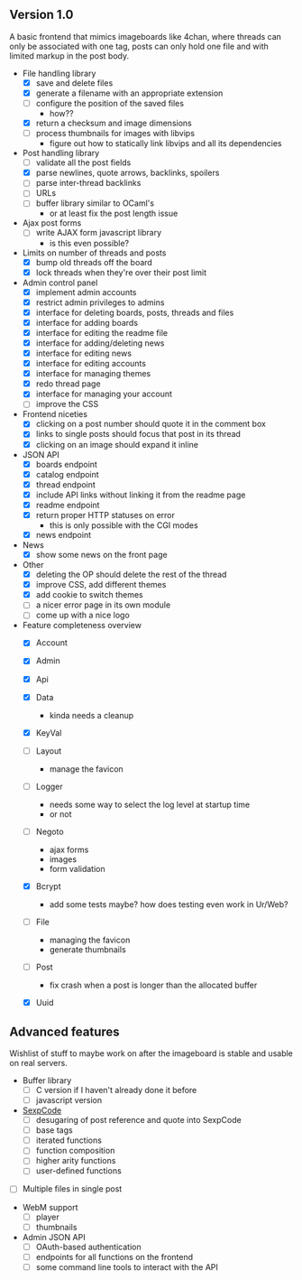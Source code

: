 ## Version 1.0
A basic frontend that mimics imageboards like 4chan, where threads can only be
associated with one tag, posts can only hold one file and with limited markup
in the post body.

* File handling library
  * [X] save and delete files
  * [X] generate a filename with an appropriate extension
  * [ ] configure the position of the saved files
    * how??
  * [X] return a checksum and image dimensions
  * [ ] process thumbnails for images with libvips
    * figure out how to statically link libvips and all its dependencies

* Post handling library
  * [ ] validate all the post fields
  * [X] parse newlines, quote arrows, backlinks, spoilers
  * [ ] parse inter-thread backlinks
  * [ ] URLs
  * [ ] buffer library similar to OCaml's
    * or at least fix the post length issue

* Ajax post forms
  * [ ] write AJAX form javascript library
    * is this even possible?

* Limits on number of threads and posts
  * [X] bump old threads off the board
  * [X] lock threads when they're over their post limit

* Admin control panel
  * [X] implement admin accounts
  * [X] restrict admin privileges to admins
  * [X] interface for deleting boards, posts, threads and files
  * [X] interface for adding boards
  * [X] interface for editing the readme file
  * [X] interface for adding/deleting news
  * [X] interface for editing news
  * [X] interface for editing accounts
  * [X] interface for managing themes
  * [X] redo thread page
  * [X] interface for managing your account
  * [ ] improve the CSS

* Frontend niceties
  * [X] clicking on a post number should quote it in the comment box
  * [X] links to single posts should focus that post in its thread
  * [X] clicking on an image should expand it inline

* JSON API
  * [X] boards endpoint
  * [X] catalog endpoint
  * [X] thread endpoint
  * [X] include API links without linking it from the readme page
  * [X] readme endpoint
  * [X] return proper HTTP statuses on error
    * this is only possible with the CGI modes
  * [X] news endpoint

* News
  * [X] show some news on the front page

* Other
  * [X] deleting the OP should delete the rest of the thread
  * [X] improve CSS, add different themes
  * [X] add cookie to switch themes
  * [ ] a nicer error page in its own module
  * [ ] come up with a nice logo

* Feature completeness overview
  * [X] Account
  * [X] Admin
  * [X] Api
  * [X] Data
    * kinda needs a cleanup
  * [X] KeyVal
  * [ ] Layout
    * manage the favicon
  * [ ] Logger
    * needs some way to select the log level at startup time
    * or not
  * [ ] Negoto
    * ajax forms
    * images
    * form validation
  * [X] Bcrypt
    * add some tests maybe? how does testing even work in Ur/Web?
  * [ ] File
    * managing the favicon
    * generate thumbnails
  * [ ] Post
    * fix crash when a post is longer than the allocated buffer
  * [X] Uuid


## Advanced features
Wishlist of stuff to maybe work on after the imageboard is stable and usable on
real servers.

* Buffer library
  * [ ] C version if I haven't already done it before
  * [ ] javascript version

* [SexpCode](https://web.archive.org/web/20160321174220/http://cairnarvon.rotahall.org/misc/sexpcode.html)
  * [ ] desugaring of post reference and quote into SexpCode
  * [ ] base tags
  * [ ] iterated functions
  * [ ] function composition
  * [ ] higher arity functions
  * [ ] user-defined functions

* [ ] Multiple files in single post

* WebM support
  * [ ] player
  * [ ] thumbnails

* Admin JSON API
  * [ ] OAuth-based authentication
  * [ ] endpoints for all functions on the frontend
  * [ ] some command line tools to interact with the API
